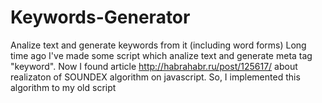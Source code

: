 # Keywords-Generator
Analize text and generate keywords from it (including word forms)
Long time ago I've made some script which analize text and generate meta tag "keyword".
Now I found article http://habrahabr.ru/post/125617/ about realizaton of SOUNDEX algorithm on javascript.
So, I implemented this algorithm to my old script
